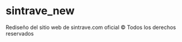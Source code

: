 sintrave_new
============

Rediseño del sitio web de sintrave.com oficial © Todos los derechos reservados
